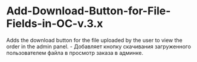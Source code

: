 # Add-Download-Button-for-File-Fields-in-OC-v.3.x
Adds the download button for the file uploaded by the user to view the order in the admin panel. - Добавляет кнопку скачивания загруженного пользователем файла в просмотр заказа в админке.
